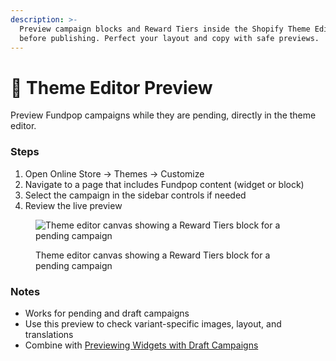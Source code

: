 ```yaml
---
description: >-
  Preview campaign blocks and Reward Tiers inside the Shopify Theme Editor
  before publishing. Perfect your layout and copy with safe previews.
---
```


# 👀 Theme Editor Preview

Preview Fundpop campaigns while they are pending, directly in the theme editor.

### Steps

1. Open Online Store → Themes → Customize
2. Navigate to a page that includes Fundpop content (widget or block)
3. Select the campaign in the sidebar controls if needed
4. Review the live preview

<figure><img src="/.gitbook/assets/theme-integration-theme-editor-preview--canvas-reward-tiers-pending--v20250903.png" alt="Theme editor canvas showing a Reward Tiers block for a pending campaign"><figcaption><p>Theme editor canvas showing a Reward Tiers block for a pending campaign</p></figcaption></figure>

### Notes

* Works for pending and draft campaigns
* Use this preview to check variant-specific images, layout, and translations
* Combine with [Previewing Widgets with Draft Campaigns](../customizations/widget-preview-drafts.md)


